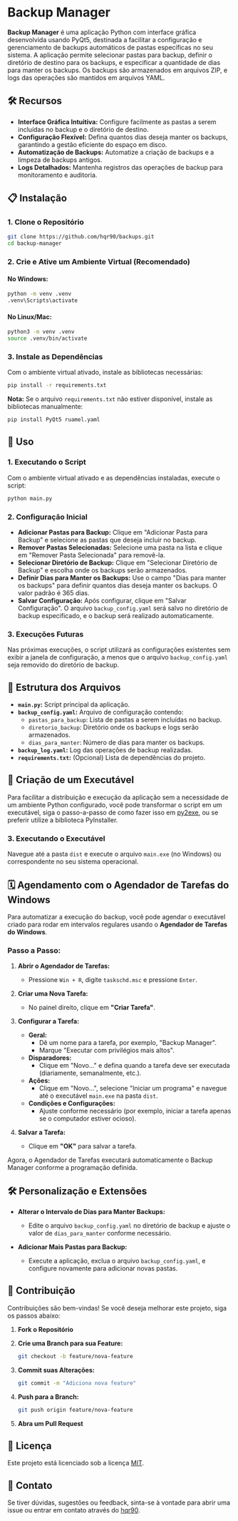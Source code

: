 # Backup Manager

**Backup Manager** é uma aplicação Python com interface gráfica desenvolvida usando PyQt5, destinada a facilitar a configuração e gerenciamento de backups automáticos de pastas específicas no seu sistema. A aplicação permite selecionar pastas para backup, definir o diretório de destino para os backups, e especificar a quantidade de dias para manter os backups. Os backups são armazenados em arquivos ZIP, e logs das operações são mantidos em arquivos YAML.

## 🛠️ **Recursos**

- **Interface Gráfica Intuitiva:** Configure facilmente as pastas a serem incluídas no backup e o diretório de destino.
- **Configuração Flexível:** Defina quantos dias deseja manter os backups, garantindo a gestão eficiente do espaço em disco.
- **Automatização de Backups:** Automatize a criação de backups e a limpeza de backups antigos.
- **Logs Detalhados:** Mantenha registros das operações de backup para monitoramento e auditoria.

## 📋 **Instalação**

### 1. Clone o Repositório

```bash
git clone https://github.com/hqr90/backups.git
cd backup-manager
```

### 2. Crie e Ative um Ambiente Virtual (Recomendado)

#### **No Windows:**

```bash
python -m venv .venv
.venv\Scripts\activate
```

#### **No Linux/Mac:**

```bash
python3 -m venv .venv
source .venv/bin/activate
```

### 3. Instale as Dependências

Com o ambiente virtual ativado, instale as bibliotecas necessárias:

```bash
pip install -r requirements.txt
```

**Nota:** Se o arquivo `requirements.txt` não estiver disponível, instale as bibliotecas manualmente:

```bash
pip install PyQt5 ruamel.yaml
```

## 🏃 **Uso**

### 1. Executando o Script

Com o ambiente virtual ativado e as dependências instaladas, execute o script:

```bash
python main.py
```

### 2. Configuração Inicial

- **Adicionar Pastas para Backup:** Clique em "Adicionar Pasta para Backup" e selecione as pastas que deseja incluir no backup.
- **Remover Pastas Selecionadas:** Selecione uma pasta na lista e clique em "Remover Pasta Selecionada" para removê-la.
- **Selecionar Diretório de Backup:** Clique em "Selecionar Diretório de Backup" e escolha onde os backups serão armazenados.
- **Definir Dias para Manter os Backups:** Use o campo "Dias para manter os backups" para definir quantos dias deseja manter os backups. O valor padrão é 365 dias.
- **Salvar Configuração:** Após configurar, clique em "Salvar Configuração". O arquivo `backup_config.yaml` será salvo no diretório de backup especificado, e o backup será realizado automaticamente.

### 3. Execuções Futuras

Nas próximas execuções, o script utilizará as configurações existentes sem exibir a janela de configuração, a menos que o arquivo `backup_config.yaml` seja removido do diretório de backup.

## 📂 **Estrutura dos Arquivos**

- **`main.py`:** Script principal da aplicação.
- **`backup_config.yaml`:** Arquivo de configuração contendo:
  - `pastas_para_backup`: Lista de pastas a serem incluídas no backup.
  - `diretorio_backup`: Diretório onde os backups e logs serão armazenados.
  - `dias_para_manter`: Número de dias para manter os backups.
- **`backup_log.yaml`:** Log das operações de backup realizadas.
- **`requirements.txt`:** (Opcional) Lista de dependências do projeto.

## 🔧 **Criação de um Executável**

Para facilitar a distribuição e execução da aplicação sem a necessidade de um ambiente Python configurado, você pode transformar o script em um executável, siga o passo-a-passo de como fazer isso em [py2exe](https://github.com/hqr90/py2exe/edit/master/README.md), ou se preferir utilize a biblioteca PyInstaller.

### 3. Executando o Executável

Navegue até a pasta `dist` e execute o arquivo `main.exe` (no Windows) ou correspondente no seu sistema operacional.

## 🗓️ **Agendamento com o Agendador de Tarefas do Windows**

Para automatizar a execução do backup, você pode agendar o executável criado para rodar em intervalos regulares usando o **Agendador de Tarefas do Windows**.

### Passo a Passo:

1. **Abrir o Agendador de Tarefas:**
   - Pressione `Win + R`, digite `taskschd.msc` e pressione `Enter`.

2. **Criar uma Nova Tarefa:**
   - No painel direito, clique em **"Criar Tarefa"**.

3. **Configurar a Tarefa:**
   - **Geral:**
     - Dê um nome para a tarefa, por exemplo, "Backup Manager".
     - Marque "Executar com privilégios mais altos".
   - **Disparadores:**
     - Clique em "Novo..." e defina quando a tarefa deve ser executada (diariamente, semanalmente, etc.).
   - **Ações:**
     - Clique em "Novo...", selecione "Iniciar um programa" e navegue até o executável `main.exe` na pasta `dist`.
   - **Condições e Configurações:**
     - Ajuste conforme necessário (por exemplo, iniciar a tarefa apenas se o computador estiver ocioso).

4. **Salvar a Tarefa:**
   - Clique em **"OK"** para salvar a tarefa.

Agora, o Agendador de Tarefas executará automaticamente o Backup Manager conforme a programação definida.

## 🛠️ **Personalização e Extensões**

- **Alterar o Intervalo de Dias para Manter Backups:**
  - Edite o arquivo `backup_config.yaml` no diretório de backup e ajuste o valor de `dias_para_manter` conforme necessário.

- **Adicionar Mais Pastas para Backup:**
  - Execute a aplicação, exclua o arquivo `backup_config.yaml`, e configure novamente para adicionar novas pastas.

## 📝 **Contribuição**

Contribuições são bem-vindas! Se você deseja melhorar este projeto, siga os passos abaixo:

1. **Fork o Repositório**
2. **Crie uma Branch para sua Feature:**

   ```bash
   git checkout -b feature/nova-feature
   ```

3. **Commit suas Alterações:**

   ```bash
   git commit -m "Adiciona nova feature"
   ```

4. **Push para a Branch:**

   ```bash
   git push origin feature/nova-feature
   ```

5. **Abra um Pull Request**

## 📄 **Licença**

Este projeto está licenciado sob a licença [MIT](LICENSE).

## 🤝 **Contato**

Se tiver dúvidas, sugestões ou feedback, sinta-se à vontade para abrir uma issue ou entrar em contato através do [hqr90](https://github.com/hqr90/backups).
